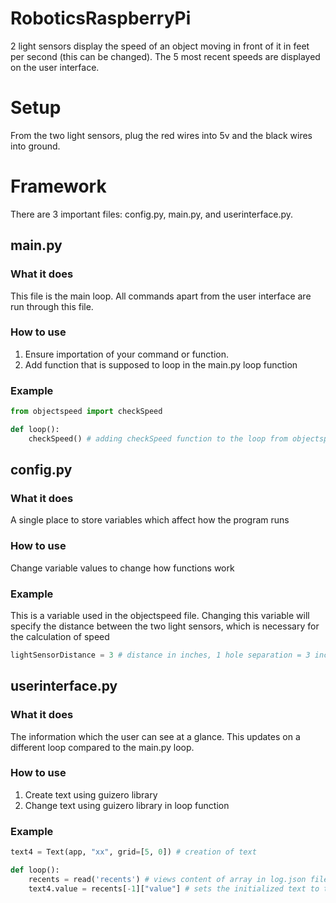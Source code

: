 # RoboticsRaspberryPi

2 light sensors display the speed of an object moving in front of it in feet per second (this can be changed). The 5 most recent speeds are displayed on the user interface.

# Setup

From the two light sensors, plug the red wires into 5v and the black wires into ground.

# Framework

There are 3 important files: config.py, main.py, and userinterface.py. 

## main.py

### What it does

This file is the main loop. All commands apart from the user interface are run through this file.

### How to use

  1. Ensure importation of your command or function.
  2. Add function that is supposed to loop in the main.py loop function

### Example

```python
from objectspeed import checkSpeed
```
```python
def loop():
    checkSpeed() # adding checkSpeed function to the loop from objectspeed file
```

## config.py

### What it does

A single place to store variables which affect how the program runs

### How to use
  
  Change variable values to change how functions work

### Example

This is a variable used in the objectspeed file. Changing this variable will specify the distance between the two light sensors, which is necessary for the calculation of speed
```python
lightSensorDistance = 3 # distance in inches, 1 hole separation = 3 inches, 0 hole = 1.5 inches
```

## userinterface.py

### What it does

The information which the user can see at a glance. This updates on a different loop compared to the main.py loop.

### How to use

  1. Create text using guizero library
  2. Change text using guizero library in loop function

### Example

```python
text4 = Text(app, "xx", grid=[5, 0]) # creation of text
```
```python
def loop():
    recents = read('recents') # views content of array in log.json file
    text4.value = recents[-1]["value"] # sets the initialized text to the value of the last element in the recents array 
```
